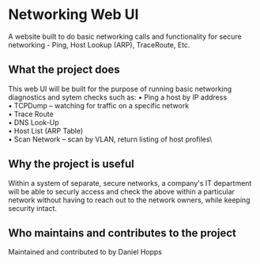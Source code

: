 # Networking Web UI
A website built to do basic networking calls and functionality for secure networking - Ping, Host Lookup (ARP), TraceRoute, Etc.

## What the project does
This web UI will be built for the purpose of running basic networking diagnostics and sytem checks such as:
•	Ping a host by IP address\
•	TCPDump – watching for traffic on a specific network\
•	Trace Route\
•	DNS Look-Up\
•	Host List (ARP Table)\
•	Scan Network – scan by VLAN, return listing of host profiles\

## Why the project is useful
Within a system of separate, secure networks, a company's IT department will be able to securly access and check the above within a particular network without having to reach out to the network owners, while keeping security intact.

## Who maintains and contributes to the project
Maintained and contributed to by Daniel Hopps





